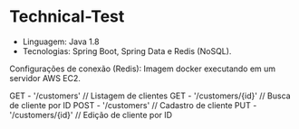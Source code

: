 # Technical-Test

- Linguagem: Java 1.8
- Tecnologias: Spring Boot, Spring Data e Redis (NoSQL).

Configurações de conexão (Redis): Imagem docker executando em um servidor AWS EC2.

GET - '/customers' // Listagem de clientes
GET - '/customers/{id}' // Busca de cliente por ID
POST - '/customers' // Cadastro de cliente
PUT - '/customers/{id}' // Edição de cliente por ID

